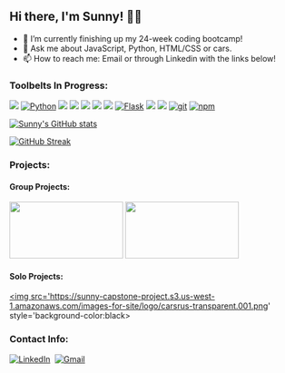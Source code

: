 
## Hi there, I'm Sunny! 👋🏾       

- 🌱 I’m currently finishing up my 24-week coding bootcamp!
- 💬 Ask me about JavaScript, Python, HTML/CSS or cars.
- 📫 How to reach me: Email or through Linkedin with the links below!

### Toolbelts In Progress:   

<a href="https://developer.mozilla.org/en-US/docs/Web/JavaScript"><img src="https://img.shields.io/badge/-JavaScript-F7DF1E?logo=JavaScript&logoColor=333333" /></a>
<a href="https://www.python.org/"><img alt="Python" src="https://img.shields.io/badge/-Python-3776AB?style=flat-square&logo=Python&logoColor=white&" /></a>
<a href="https://www.npmjs.com/package/express"><img src="https://img.shields.io/badge/-Express.js-000000?logo=Express" /></a>
<a href="https://www.postgresql.org/"><img src="https://img.shields.io/badge/-PostgreSQL-336791?logo=PostgreSQL" /></a>
<a href="https://reactjs.org/"><img src="https://img.shields.io/badge/-React-61DAFB?logo=React&logoColor=333333" /></a>
<a href="https://redux.js.org/"><img src="https://img.shields.io/badge/-Redux-764ABC?logo=Redux" /></a>
<a href="https://sequelize.org/"><img src="https://img.shields.io/badge/-Sequelize-039BE5" /></a>
<a href="https://flask.palletsprojects.com/en/1.1.x/"><img alt="Flask" src="https://img.shields.io/badge/-Flask-000000?style=flat-square&logo=Flask&logoColor=white" /></a>
<a href="https://developer.mozilla.org/en-US/docs/Web/CSS"><img src="https://img.shields.io/badge/-CSS3-1572B6?logo=CSS3" /></a>
<a href="https://developer.mozilla.org/en-US/docs/Web/HTML"><img src="https://img.shields.io/badge/-HTML5-E34F26?logo=HTML5&logoColor=ffffff" /></a>
<a href="#"><img alt="git" src="https://img.shields.io/badge/-Git-F05032?style=flat-square&logo=git&logoColor=white" /></a>
<a href="https://www.npmjs.com/"><img alt="npm" src="https://img.shields.io/badge/-NPM-CB3837?style=flat-square&logo=npm&logoColor=white" /></a>


[![Sunny's GitHub stats](https://github-readme-stats.vercel.app/api?username=sunnymallick&count_private=true&theme=dark)](https://github.com/sunnymallick/github-readme-stats)

[![GitHub Streak](https://github-readme-streak-stats.herokuapp.com/?user=sunnymallick&theme=dark)](https://git.io/streak-stats)


### Projects:

#### Group Projects:
<a href="https://github.com/TheGuilbotine/TableTalk"><img src="https://i.imgur.com/bqAG2cu.png?1" height= '100px' width='200px'/></a>
<a href="https://github.com/sunnymallick/goodreads-clone-marvelousreviews"><img src="https://i.imgur.com/nbaiXhj.png" height= '100px' width='200px' padding-left='5px'/></a>

#### Solo Projects:

<a href="https://github.com/sunnymallick/carsrus-capstone-project"><img src='https://sunny-capstone-project.s3.us-west-1.amazonaws.com/images-for-site/logo/carsrus-transparent.001.png' style='background-color:black></a>

### Contact Info:
<p> 
<a href="https://www.linkedin.com/in/sunny-mallick-896a33169/"><img src="https://img.shields.io/badge/linkedin-%230077B5.svg?&style=for-the-badge&logo=linkedin&logoColor=white" alt="LinkedIn" /></a>&nbsp; 
<a href="mailto:sunny.mallick927@gmail.com?subject=GitHub"><img src="https://img.shields.io/badge/gmail-%23D14836.svg?&style=for-the-badge&logo=gmail&logoColor=white" alt="Gmail"/></a>&nbsp;
</p>
